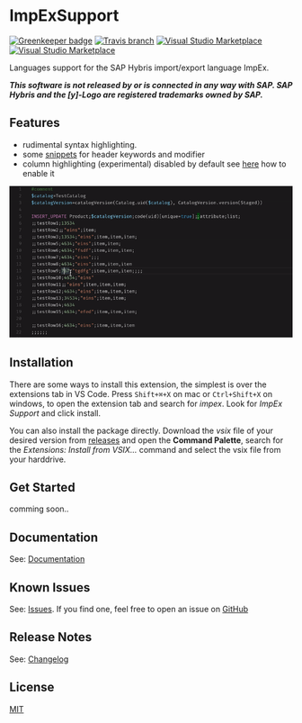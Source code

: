 # ImpExSupport

[![Greenkeeper badge](https://badges.greenkeeper.io/simplyRoba/ImpExSupport.svg)](https://greenkeeper.io/)
[![Travis branch](https://img.shields.io/travis/simplyRoba/ImpExSupport/master.svg)](https://travis-ci.org/simplyRoba/ImpExSupport)
[![Visual Studio Marketplace](https://img.shields.io/vscode-marketplace/v/simplyRoba.impex-support.svg)](https://marketplace.visualstudio.com/items?itemName=simplyRoba.impex-support)
[![Visual Studio Marketplace](https://img.shields.io/vscode-marketplace/d/simplyRoba.impex-support.svg)](https://marketplace.visualstudio.com/items?itemName=simplyRoba.impex-support)

Languages support for the SAP Hybris import/export language ImpEx.

**_This software is not released by or is connected in any way with SAP. SAP Hybris and the [y]-Logo are registered trademarks owned by SAP._**

## Features

* rudimental syntax highlighting.
* some [snippets](docs/Snippets.md) for header keywords and modifier
* column highlighting (experimental) disabled by default see [here](docs/Configuration.md#columnhighlighting) how to enable it

![columnhighlighting_preview](/images/columnhighlighting_preview.gif)

## Installation

There are some ways to install this extension, the simplest is over the extensions tab in VS Code. Press `Shift+⌘+X` on mac or `Ctrl+Shift+X` on windows, to open the extension tab and search for _impex_. Look for _ImpEx Support_ and click install.

You can also install the package directly. Download the _vsix_ file of your desired version from [releases](https://github.com/simplyRoba/ImpExSupport/releases) and open the **Command Palette**, search for the _Extensions: Install from VSIX..._ command and select the vsix file from your harddrive.

## Get Started

comming soon..

## Documentation

See: [Documentation](docs/README.md)

## Known Issues

See: [Issues](https://github.com/simplyRoba/ImpExSupport/issues?utf8=%E2%9C%93&q=is%3Aissue+is%3Aopen+).
If you find one, feel free to open an issue on [GitHub](https://github.com/simplyRoba/ImpExSupport/issues/new)

## Release Notes

See: [Changelog](CHANGELOG.md)

## License

[MIT](LICENSE)
